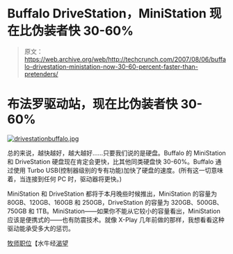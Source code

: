 # Buffalo DriveStation，MiniStation 现在比伪装者快 30-60%

> 原文：<https://web.archive.org/web/http://techcrunch.com/2007/08/06/buffalo-drivestation-ministation-now-30-60-percent-faster-than-pretenders/>

# 布法罗驱动站，现在比伪装者快 30-60%

[![drivestationbuffalo.jpg](img/8dffc2674860ddbf5cac7ad376e2c3c1.png)](https://web.archive.org/web/20130628211937/http://old.crunchgear.com/wp-content/uploads/drivestationbuffalo.jpg "drivestationbuffalo.jpg")

总的来说，越快越好，越大越好……只要我们说的是硬盘。Buffalo 的 MiniStation 和 DriveStation 硬盘现在肯定会更快，比其他同类硬盘快 30-60%。Buffalo 通过使用 Turbo USB(控制器级别的专有功能)加快了硬盘的速度。(所有这一切意味着，当连接到任何 PC 时，驱动器将更快。)

MiniStation 和 DriveStation 都将于本月晚些时候推出，MiniStation 的容量为 80GB、120GB、160GB 和 250GB，DriveStation 的容量为 320GB、500GB、750GB 和 1TB。MiniStation——如果你不能从它较小的容量看出，MiniStation 应该是便携式的——也有防震技术。就像 X-Play 几年前做的那样，我想看看这种驱动能承受多大的惩罚。

[牧师职位](https://web.archive.org/web/20130628211937/http://www.buffalotech.com/products/external-drives/ministation/ministation-portable-usb-20-hard-drives/)【水牛经[渴望](https://web.archive.org/web/20130628211937/http://crave.cnet.com/8301-1_105-9754910-1.html?part=rss&tag=feed&subj=Crave)